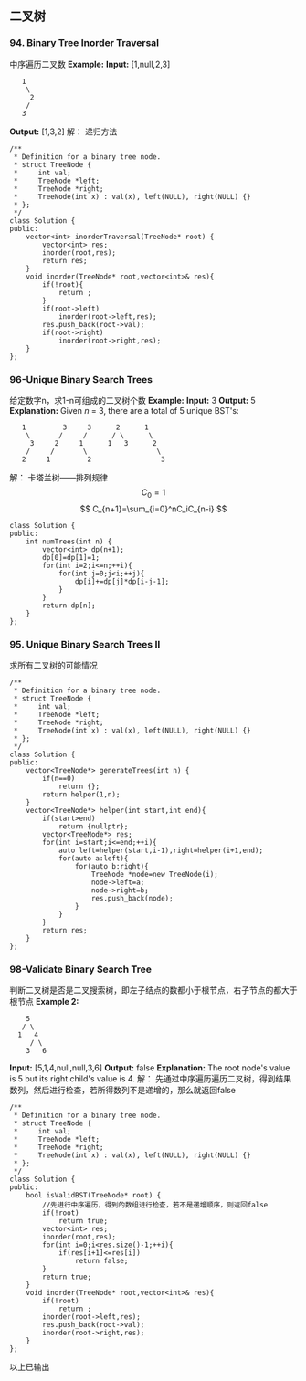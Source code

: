 ## 二叉树
### 94. Binary Tree Inorder Traversal
中序遍历二叉数
**Example:**
**Input:** [1,null,2,3]
```
   1
    \
     2
    /
   3
   ```
**Output:** [1,3,2]
解：
递归方法
```
/**
 * Definition for a binary tree node.
 * struct TreeNode {
 *     int val;
 *     TreeNode *left;
 *     TreeNode *right;
 *     TreeNode(int x) : val(x), left(NULL), right(NULL) {}
 * };
 */
class Solution {
public:
    vector<int> inorderTraversal(TreeNode* root) {
        vector<int> res;
        inorder(root,res);
        return res;
    }
    void inorder(TreeNode* root,vector<int>& res){
        if(!root){
            return ;
        }
        if(root->left)
            inorder(root->left,res);
        res.push_back(root->val);
        if(root->right)
            inorder(root->right,res);
    }
};
```
### 96-Unique Binary Search Trees
给定数字n，求1-n可组成的二叉树个数
**Example:**
**Input:** 3
**Output:** 5
**Explanation:** Given _n_ = 3, there are a total of 5 unique BST's:
```
   1         3     3      2      1
    \       /     /      / \      \
     3     2     1      1   3      2
    /     /       \                 \
   2     1         2                 3
   ```
   解：
   卡塔兰树——排列规律
$$
C_0=1
$$
$$
C_{n+1}=\sum_{i=0}^nC_iC_{n-i}
$$
```
class Solution {
public:
    int numTrees(int n) {
        vector<int> dp(n+1);
        dp[0]=dp[1]=1;
        for(int i=2;i<=n;++i){
            for(int j=0;j<i;++j){
                dp[i]+=dp[j]*dp[i-j-1];
            }
        }
        return dp[n];
    }
};
```
### 95. Unique Binary Search Trees II
求所有二叉树的可能情况
```
/**
 * Definition for a binary tree node.
 * struct TreeNode {
 *     int val;
 *     TreeNode *left;
 *     TreeNode *right;
 *     TreeNode(int x) : val(x), left(NULL), right(NULL) {}
 * };
 */
class Solution {
public:
    vector<TreeNode*> generateTrees(int n) {
        if(n==0)
            return {};
        return helper(1,n);
    }
    vector<TreeNode*> helper(int start,int end){
        if(start>end)
            return {nullptr};
        vector<TreeNode*> res;
        for(int i=start;i<=end;++i){
            auto left=helper(start,i-1),right=helper(i+1,end);
            for(auto a:left){
                for(auto b:right){
                    TreeNode *node=new TreeNode(i);
                    node->left=a;
                    node->right=b;
                    res.push_back(node);
                }
            }
        }
        return res;
    }
};
```
### 98-Validate Binary Search Tree
判断二叉树是否是二叉搜索树，即左子结点的数都小于根节点，右子节点的都大于根节点
**Example 2:**
```
    5
   / \
  1   4
     / \
    3   6
```
**Input:** [5,1,4,null,null,3,6]
**Output:** false
**Explanation:** The root node's value is 5 but its right child's value is 4.
解：
先通过中序遍历遍历二叉树，得到结果数列，然后进行检查，若所得数列不是递增的，那么就返回false
```
/**
 * Definition for a binary tree node.
 * struct TreeNode {
 *     int val;
 *     TreeNode *left;
 *     TreeNode *right;
 *     TreeNode(int x) : val(x), left(NULL), right(NULL) {}
 * };
 */
class Solution {
public:
    bool isValidBST(TreeNode* root) {
        //先进行中序遍历，得到的数组进行检查，若不是递增顺序，则返回false
        if(!root)
            return true;
        vector<int> res;
        inorder(root,res);
        for(int i=0;i<res.size()-1;++i){
            if(res[i+1]<=res[i])
                return false;
        }
        return true;
    }
    void inorder(TreeNode* root,vector<int>& res){
        if(!root)
            return ;
        inorder(root->left,res);
        res.push_back(root->val);
        inorder(root->right,res);
    }
};
```

以上已输出

<!--stackedit_data:
eyJoaXN0b3J5IjpbMTgyMjIzOTE5OCwtMTg3MTc3NTc2Nl19
-->